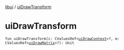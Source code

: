 [libui](README.md) / [uiDrawTransform](ui-draw-transform.md)

# uiDrawTransform

`fun uiDrawTransform(c: CValuesRef<`[`uiDrawContext`](ui-draw-context.md)`>?, m: CValuesRef<`[`uiDrawMatrix`](ui-draw-matrix/README.md)`>?): Unit`